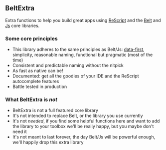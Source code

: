 ## BeltExtra

Extra functions to help you build great apps using [ReScript](rescript-lang.org/) and the [Belt](https://rescript-lang.org/docs/manual/latest/api/belt) and [Js](https://rescript-lang.org/docs/manual/latest/api/js) core libraries.

### Some core principles

- This library adheres to the same principles as Belt/Js: [data-first](https://www.javierchavarri.com/data-first-and-data-last-a-comparison/), simplicity, reasonable naming, functional but pragmatic (most of the time)
- Consistent and predictable naming without the nitpick
- As fast as native can be!
- Documented: get all the goodies of your IDE and the ReScript autocomplete features
- Battle tested in production

### What BeltExtra is _not_

- BeltExtra is not a full featured core library
- It's not intended to replace Belt, or the library you use currently
- It's not _needed_, if you find some helpful functions here and want to add the library to your toolbox we'll be really happy, but you maybe don't need it
- It's not meant to last forever, the day Belt/Js will be powerful enough, we'll happily drop this extra library
